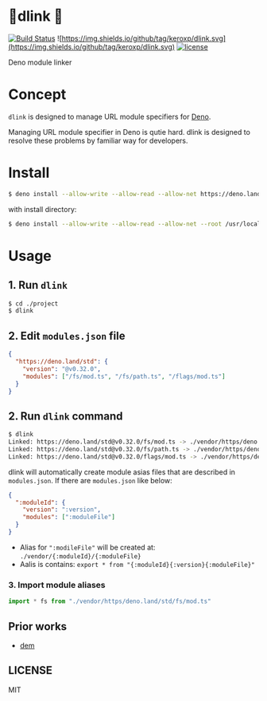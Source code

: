 # 🍹dlink 🦕

[![Build Status](https://github.com/keroxp/dlink/workflows/CI/badge.svg)](https://github.com/keroxp/dlink/actions)
![https://img.shields.io/github/tag/keroxp/dlink.svg](https://img.shields.io/github/tag/keroxp/dlink.svg)
[![license](https://img.shields.io/github/license/keroxp/dlink.svg)](https://github.com/keroxp/dlink)

Deno module linker

# Concept

`dlink` is designed to manage URL module specifiers for
[Deno](https://deno.land).

Managing URL module specifier in Deno is qutie hard. dlink is designed to
resolve these problems by familiar way for developers.

# Install

```bash
$ deno install --allow-write --allow-read --allow-net https://deno.land/x/dlink/dlink.ts
```

with install directory:

```bash
$ deno install --allow-write --allow-read --allow-net --root /usr/local https://deno.land/x/dlink/dlink.ts
```

# Usage

## 1. Run `dlink`

```bash
$ cd ./project
$ dlink
```

## 2. Edit `modules.json` file

```json
{
  "https://deno.land/std": {
    "version": "@v0.32.0",
    "modules": ["/fs/mod.ts", "/fs/path.ts", "/flags/mod.ts"]
  }
}
```

## 2. Run `dlink` command

```bash
$ dlink
Linked: https://deno.land/std@v0.32.0/fs/mod.ts -> ./vendor/https/deno.land/std/fs/mod.ts
Linked: https://deno.land/std@v0.32.0/fs/path.ts -> ./vendor/https/deno.land/std/fs/path.ts
Linked: https://deno.land/std@v0.32.0/flags/mod.ts -> ./vendor/https/deno.land/std/flags/mod.ts
```

dlink will automatically create module asias files that are described in
`modules.json`. If there are `modules.json` like below:

```json
{
  ":moduleId": {
    "version": ":version",
    "modules": [":moduleFile"]
  }
}
```

- Alias for `":modileFile"` will be created at:
  `./vendor/{:moduleId}/{:moduleFile}`
- Aalis is contains: `export * from "{:moduleId}{:version}{:moduleFile}"`

### 3. Import module aliases

```ts
import * fs from "./vendor/https/deno.land/std/fs/mod.ts"
```

## Prior works

- [dem](https://github.com/syumai/dem)

## LICENSE

MIT
